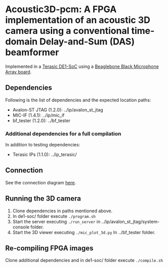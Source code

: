 # Acoustic3D-pcm: A FPGA implementation of an acoustic 3D camera using a conventional time-domain Delay-and-Sum (DAS) beamformer

Implemented in a [Terasic DE1-SoC](https://www.terasic.com.tw/cgi-bin/page/archive.pl?Language=English&No=836) using a [Beaglebone Black Microphone Array board](https://github.com/marcelodaher/memsarray).

## Dependencies

Following is the list of dependencies and the expected location paths:

- Avalon-ST JTAG (1.2.0): ../ip/avalon_st_jtag 
- MIC-IF (1.4.1): ../ip/mic_if
- bf_tester (1.2.0): ../bf_tester

### Additional dependencies for a full compilation

In addition to testing dependencies:

- Terasic IPs (1.1.0): ../ip_terasic/ 

## Connection

See the connection diagram [here](doc/bbb2de1soc.svg).

## Running the 3D camera

1. Clone dependencies in paths mentioned above.
2. In de1-soc/ folder execute `./program.sh`
3. Start the server executing `./run_server` in ../ip/avalon_st_jtag/system-console folder.
4. Start the 3D viewer executing `./mic_plot_3d.py` In ../bf_tester folder.

## Re-compiling FPGA images

Clone additional dependencies and in de1-soc/ folder execute `./compile.sh`